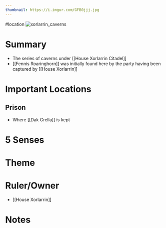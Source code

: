 ```yaml
---
thumbnail: https://i.imgur.com/GFB0jjj.jpg
---
```

#location
![xorlarrin_caverns](https://i.imgur.com/GFB0jjj.jpg)

# Summary
- The series of caverns under [[House Xorlarrin Citadel]]
- [[Fennis Roaringhorn]] was initially found here by the party having been captured by [[House Xorlarrin]]

# Important Locations
## Prison
- Where [[Dak Grella]] is kept

# 5 Senses
# Theme
# Ruler/Owner
- [[House Xorlarrin]]

# Notes
